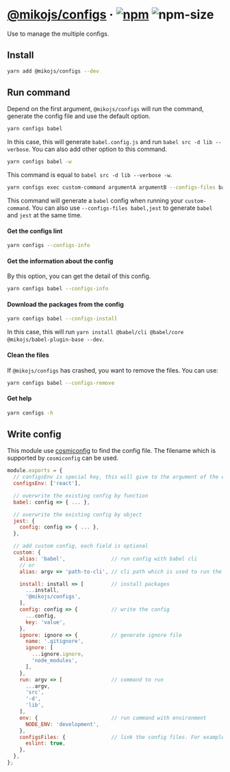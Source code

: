 # [@mikojs/configs][website] · <!-- badges.start -->[![npm][npm-image]][npm-link] ![npm-size][npm-size-image]

[npm-image]: https://img.shields.io/npm/v/@mikojs/configs.svg
[npm-link]: https://www.npmjs.com/package/@mikojs/configs
[npm-size-image]: https://img.shields.io/bundlephobia/minzip/@mikojs/configs.svg

<!-- badges.end -->

[website]: https://mikojs.github.io/core/configs

Use to manage the multiple configs.

## Install

```sh
yarn add @mikojs/configs --dev
```

## Run command

Depend on the first argument, `@mikojs/configs` will run the command, generate the config file and use the default option.

```sh
yarn configs babel
```

In this case, this will generate `babel.config.js` and run `babel src -d lib --verbose`.
You can also add other option to this command.

```sh
yarn configs babel -w
```

This command is equal to `babel src -d lib --verbose -w`.

```sh
yarn configs exec custom-command argumentA argumentB --configs-files babel
```

This command will generate a `babel` config when running your `custom-command`. You can also use `--configs-files babel,jest` to generate `babel` and `jest` at the same time.

#### Get the configs lint

```sh
yarn configs --configs-info
```

#### Get the information about the config

By this option, you can get the detail of this config.

```sh
yarn configs babel --configs-info
```

#### Download the packages from the config

```sh
yarn configs babel --configs-install
```

In this case, this will run `yarn install @babel/cli @babel/core @mikojs/babel-plugin-base --dev`.

#### Clean the files

If `@mikojs/configs` has crashed, you want to remove the files. You can use:

```sh
yarn configs babel --configs-remove
```

#### Get help

```sh
yarn configs -h
```

## Write config

This module use [cosmiconfig](https://github.com/davidtheclark/cosmiconfig) to find the config file. The filename which is supported by `cosmiconfig` can be used.

```js
module.exports = {
  // configsEnv is special key, this will give to the argument of the each config function
  configsEnv: ['react'],

  // overwrite the existing config by function
  babel: config => { ... },

  // overwrite the existing config by object
  jest: {
    config: config => { ... },
  },

  // add custom config, each field is optional
  custom: {
    alias: 'babel',               // run config with babel cli
    // or
    alias: argv => 'path-to-cli', // cli path which is used to run the command

    install: install => [         // install packages
      ...install,
      '@mikojs/configs',
    ],
    config: config => {           // write the config
      ...config,
      key: 'value',
    },
    ignore: ignore => {           // generate ignore file
      name: '.gitignore',
      ignore: [
        ...ignore.ignore,
        'node_modules',
      ],
    },
    run: argv => [                // command to run
      ...argv,
      'src',
      '-d',
      'lib',
    ],
    env: {                        // run command with environment
      NODE_ENV: 'development',
    },
    configsFiles: {               // link the config files. For example, `jest` need to run with `babel`, you need to add `babel: true`
      eslint: true,
    },
  },
};
```
